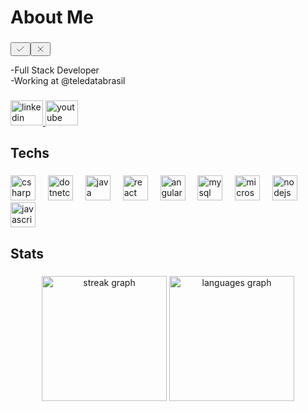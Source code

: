 <h1 align="left">About Me</h1>

###
<div class="styles__Wrapper-sc-2e7rvp-1 hyDomu"><button aria-label="Use template" class="styles__Button-sc-2e7rvp-2 itsayP"><svg viewBox="0 0 24 24" height="16" width="16" aria-hidden="true" focusable="false" fill="none" xmlns="http://www.w3.org/2000/svg" stroke="currentColor" stroke-linecap="round" stroke-linejoin="round" class="StyledIconBase-ea9ulj-0 fHrGFt"><polyline points="20 6 9 17 4 12"></polyline></svg></button><button aria-label="Leave preview" class="styles__Button-sc-2e7rvp-2 hglnO"><svg viewBox="0 0 24 24" height="16" width="16" aria-hidden="true" focusable="false" fill="none" xmlns="http://www.w3.org/2000/svg" stroke="currentColor" stroke-linecap="round" stroke-linejoin="round" class="StyledIconBase-ea9ulj-0 fHrGFt"><line x1="18" x2="6" y1="6" y2="18"></line><line x1="6" x2="18" y1="6" y2="18"></line></svg></button></div>

<p align="left">-Full Stack Developer<br>-Working at @teledatabrasil</p>

###

<div align="left">
  <a href="https://www.linkedin.com/in/alan-oliveira-a3582194/" target="_blank">
    <img src="https://raw.githubusercontent.com/maurodesouza/profile-readme-generator/master/src/assets/icons/social/linkedin/default.svg" width="52" height="40" alt="linkedin logo"  />
  </a>
  <img src="https://raw.githubusercontent.com/maurodesouza/profile-readme-generator/master/src/assets/icons/social/youtube/default.svg" width="52" height="40" alt="youtube logo"  />
</div>

###

<h2 align="left">Techs</h2>

###

<div align="left">
  <img src="https://cdn.jsdelivr.net/gh/devicons/devicon/icons/csharp/csharp-original.svg" height="40" alt="csharp logo"  />
  <img width="12" />
  <img src="https://cdn.jsdelivr.net/gh/devicons/devicon/icons/dotnetcore/dotnetcore-original.svg" height="40" alt="dotnetcore logo"  />
  <img width="12" />
  <img src="https://cdn.jsdelivr.net/gh/devicons/devicon/icons/java/java-original-wordmark.svg" height="40" alt="java logo"  />
  <img width="12" />
  <img src="https://cdn.jsdelivr.net/gh/devicons/devicon/icons/react/react-original-wordmark.svg" height="40" alt="react logo"  />
  <img width="12" />
  <img src="https://cdn.jsdelivr.net/gh/devicons/devicon/icons/angularjs/angularjs-original.svg" height="40" alt="angularjs logo"  />
  <img width="12" />
  <img src="https://cdn.jsdelivr.net/gh/devicons/devicon/icons/mysql/mysql-original-wordmark.svg" height="40" alt="mysql logo"  />
  <img width="12" />
  <img src="https://cdn.jsdelivr.net/gh/devicons/devicon/icons/microsoftsqlserver/microsoftsqlserver-plain-wordmark.svg" height="40" alt="microsoftsqlserver logo"  />
  <img width="12" />
  <img src="https://cdn.jsdelivr.net/gh/devicons/devicon/icons/nodejs/nodejs-plain-wordmark.svg" height="40" alt="nodejs logo"  />
  <img width="12" />
  <img src="https://cdn.jsdelivr.net/gh/devicons/devicon/icons/javascript/javascript-original.svg" height="40" alt="javascript logo"  />
</div>

###

<h2 align="left">Stats</h2>

###

<div align="center">
  <img src="https://streak-stats.demolab.com?user=alanalvesoliveira&locale=en&mode=weekly&theme=dracula&hide_border=false&border_radius=5&order=3" height="200" alt="streak graph"  />
  <img src="https://github-readme-stats.vercel.app/api/top-langs?username=alanalvesoliveira&locale=en&hide_title=false&layout=compact&card_width=320&langs_count=10&theme=dracula&hide_border=false&order=2" height="200" alt="languages graph"  />
</div>

###
